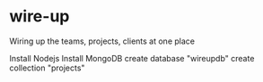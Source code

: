 # wire-up
Wiring up the teams, projects, clients at one place

Install Nodejs
Install MongoDB
  create database "wireupdb"
  create collection "projects" 

